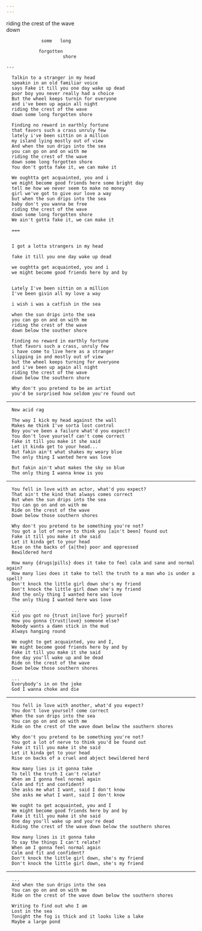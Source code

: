 ```yaml
---
---
```
   riding the crest of the wave  
                                 down

                 some   long

                forgotten 
                         shore
```
---
```


      Talkin to a stranger in my head
      speakin in an old familiar voice
      says Fake it till you one day wake up dead
      poor boy you never really had a choice
      But the wheel keeps turnin for everyone
      and i've been up again all night
      riding the crest of the wave
      down some long forgotten shore

      Finding no reward in earthly fortune
      that favors such a crass unruly few
      lately i've been sittin on a million
      my island lying mostly out of view
      And when the sun drips into the sea
      you can go on and on with me
      riding the crest of the wave
      down some long forgotten shore
      You don't gotta fake it, we can make it

      We oughtta get acquainted, you and i
      we might become good friends here some bright day
      tell me how we never seem to make no money
      girl we've got to give our love a way
      but when the sun drips into the sea
      baby don't you wanna be free
      riding the crest of the wave
      down some long forgotten shore
      We ain't gotta fake it, we can make it

      ===


      I got a lotta strangers in my head

      fake it till you one day wake up dead

      we oughtta get acquainted, you and i
      we might become good friends here by and by


      Lately I've been sittin on a million
      I've been givin all my love a way

      i wish i was a catfish in the sea

      when the sun drips into the sea
      you can go on and on with me
      riding the crest of the wave
      down below the souther shore

      Finding no reward in earthly fortune
      that favors such a crass, unruly few
      i have come to live here as a stranger
      slipping in and mostly out of view
      but the wheel keeps turning for everyone
      and i've been up again all night
      riding the crest of the wave
      down below the southern shore

      Why don't you pretend to be an artist
      you'd be surprised how seldom you're found out

---

      New acid rag

      The way I kick my head against the wall 
      Makes me think I've sorta lost control 
      Boy you've been a failure what'd you expect?
      You don't love yourself can't come correct 
      Fake it till you make it she said
      Let it kinda get to your head...
      But fakin ain't what shakes my weary blue
      The only thing I wanted here was love

      But fakin ain't what makes the sky so blue
      The only thing I wanna know is you 

---

      You fell in love with an actor, what'd you expect?  
      That ain't the kind that always comes correct  
      But when the sun drips into the sea  
      You can go on and on with me  
      Ride on the crest of the wave  
      Down below those southern shores

      Why don't you pretend to be something you're not?  
      You got a lot of nerve to think you [ain't been] found out  
      Fake it till you make it she said  
      Let it kinda get to your head  
      Rise on the backs of {a|the} poor and oppressed  
      Bewildered herd

      How many {drugs|pills} does it take to feel calm and sane and normal again?  
      How many lies does it take to tell the truth to a man who is under a spell?  
      Don't knock the little girl down she's my friend  
      Don't knock the little girl down she's my friend  
      And the only thing I wanted here was love  
      The only thing I wanted here was love  

      ...
      Kid you got no {trust in|love for} yourself  
      How you gonna {trust|love} someone else?  
      Nobody wants a damn stick in the mud  
      Always hanging round  

      We ought to get acquainted, you and I,
      We might become good friends here by and by
      Fake it till you make it she said
      One day you'll wake up and be dead
      Ride on the crest of the wave 
      Down below those southern shores 

      ...
      Everybody's in on the joke 
      God I wanna choke and die 

---

      You fell in love with another, what'd you expect?  
      You don't love yourself come correct  
      When the sun drips into the sea 
      You can go on and on with me 
      Ride on the crest of the wave down below the southern shores  

      Why don't you pretend to be something you're not?
      You got a lot of nerve to think you'd be found out 
      Fake it till you make it she said
      Let it kinda get to your head
      Rise on backs of a cruel and abject bewildered herd

      How many lies is it gonna take
      To tell the truth I can't relate?
      When am I gonna feel normal again 
      Calm and fit and confident?
      She asks me what I want, said I don't know  
      She asks me what I want, said I don't know  

      We ought to get acquainted, you and I 
      We might become good friends here by and by
      Fake it till you make it she said 
      One day you'll wake up and you're dead
      Riding the crest of the wave down below the southern shores 

      How many lines is it gonna take
      To say the things I can't relate?
      When am I gonna feel normal again
      Calm and fit and confident?
      Don't knock the little girl down, she's my friend  
      Don't knock the little girl down, she's my friend  

---

      ...
      And when the sun drips into the sea
      You can go on and on with me 
      Ride on the crest of the wave down below the southern shores 

      Writing to find out who I am
      Lost in the sea
      Tonight the fog is thick and it looks like a lake
      Maybe a large pond